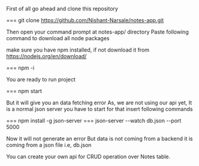 First of all go ahead and clone this repository

=== git clone https://github.com/Nishant-Narsale/notes-app.git

Then open your command prompt at notes-app/ directory
Paste following command to download all node packages

make sure you have npm installed, if not download it from https://nodejs.org/en/download/

=== npm -i

You are ready to run project

=== npm start

But it will give you an data fetching error
As, we are not using our api yet, It is a normal json server you have to start
for that insert following commands

=== npm install -g json-server
=== json-server --watch db.json --port 5000

Now it will not generate an error
But data is not coming from a backend it is coming from a json file i.e, db.json

You can create your own api for CRUD operation over Notes table.
